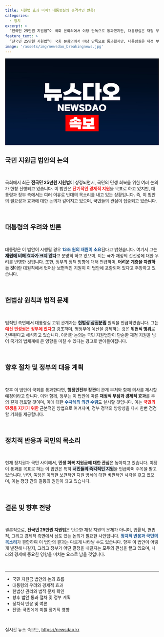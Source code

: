```yaml
---
title: 지원법 효과 미미? 대통령실의 충격적인 반응!
categories:
  - 정치
excerpt: >
  “전국민 25만원 지원법”이 국회 본회의에서 야당 단독으로 통과했지만, 대통령실은 재정 부담과 헌법 문제를 지적하며 반발. 과연 이 법안은 민생 회복의 해답이 될 수 있을까?
feature_text: >
  “전국민 25만원 지원법”이 국회 본회의에서 야당 단독으로 통과했지만, 대통령실은 재정 부담과 헌법 문제를 지적하며 반발. 과연 이 법안은 민생 회복의 해답이 될 수 있을까?
image: '/assets/img/newsdao_breakingnews.jpg'
---
```


<p><img src="/assets/img/newsdao_breakingnews.jpg" alt="koreaapp 속보" /></p>

<h2 data-ke-size="size26">국민 지원금 법안의 논의</h2>

<p data-ke-size="size16">&nbsp;</p>

<p>국회에서 최근 <b>전국민 25만원 지원법</b>이 상정되면서, 국민의 민생 회복을 위한 여러 논의가 한창 진행되고 있습니다. 이 법안은 <b><span style="color: #ee2323;">단기적인 경제적 지원</span></b>을 목표로 하고 있지만, 대통령과 정부 측에서는 여러 이유로 반대의 목소리를 내고 있는 상황입니다. 즉, 이 법안의 필요성과 효과에 대한 논의가 깊어지고 있으며, 국민들의 관심이 집중되고 있습니다.</p>

<p data-ke-size="size16">&nbsp;</p>

<h2 data-ke-size="size26">대통령의 우려와 반론</h2>

<p data-ke-size="size16">&nbsp;</p>

<p>대통령은 이 법안이 시행될 경우 <b><span style="color: #1a5490;">13조 원의 재원이 소요</span></b>된다고 밝혔습니다. 여기서 그는 <b><span style="background-color: #21538527;">재원에 비해 효과가 크지 않다</span></b>고 분명히 하고 있으며, 이는 국가 재정의 건전성에 대한 우려를 반영한 것입니다. 또한, 정부의 정책 방향에 대해 언급하며, <b>어려운 계층을 지원하는 것</b>이란 대원칙에서 벗어난 보편적인 지원이 이 법안에 포함되어 있다고 주장하고 있습니다.</p>

<p data-ke-size="size16">&nbsp;</p>

<h2 data-ke-size="size26">헌법상 원칙과 법적 문제</h2>

<p data-ke-size="size16">&nbsp;</p>

<p>법적인 측면에서 대통령실 고위 관계자는 <b><span style="background-color: #21538527;">헌법상 삼권분립</span></b> 원칙을 언급하였습니다. 그는 <b><span style="color: #ee2323;">예산 편성권은 정부에 있다</span></b>고 강조하며, 행정부에 예산을 강제하는 것은 <b>위헌적 행위</b>로 간주된다고 해석하고 있습니다. 이러한 논의는 국민 지원법안이 단순한 재정 지원을 넘어 국가의 법체계에 큰 영향을 미칠 수 있다는 경고로 받아들여집니다.</p>

<p data-ke-size="size16">&nbsp;</p>

<h2 data-ke-size="size26">향후 절차 및 정부의 대응 계획</h2>

<p data-ke-size="size16">&nbsp;</p>

<p>향후 이 법안이 국회를 통과한다면, <b>행정안전부 장관</b>이 관계 부처와 함께 의사를 제시할 예정이라고 합니다. 이와 함께, 정부는 이 법안에 따른 <b>재정적 부담과 경제적 효과</b>를 주의 깊게 검토할 것이며, 이에 대한 <b><span style="color: #1a5490;">수차례의 의견 수렴</span></b>도 실시할 것입니다. 이는 <b><span style="color: #ee2323;">국민의 민생을 지키기 위한</span></b> 근본적인 방법으로 여겨지며, 정부 정책의 방향성을 다시 한번 점검할 기회를 제공합니다.</p>

<p data-ke-size="size16">&nbsp;</p>

<h2 data-ke-size="size26">정치적 반응과 국민의 목소리</h2>

<p data-ke-size="size16">&nbsp;</p>

<p>현재 정치권과 국민 사이에서, <b>민생 회복 지원금에 대한 관심</b>은 높아지고 있습니다. 야당이 통과를 목표로 하는 이 법안은 특히 <b><span style="background-color: #21538527;">서민들의 즉각적인 지원</span></b>을 언급하며 주목을 받고 있습니다. 반면, 여당은 이러한 보편적인 지원 방식에 대한 비판적인 시각을 갖고 있으며, 이는 정당 간의 갈등의 원인이 되고 있습니다. </p>

<p data-ke-size="size16">&nbsp;</p>

<h2 data-ke-size="size26">결론 및 향후 전망</h2>

<p data-ke-size="size16">&nbsp;</p>

<p>결론적으로, <b>전국민 25만원 지원법</b>은 단순한 재정 지원의 문제가 아니며, 법률적, 헌법적, 그리고 경제적 측면에서 심도 있는 논의가 필요한 사안입니다. <b><span style="color: #1a5490;">정치적 반응과 국민의 목소리</span></b>가 결합하여 이 법안의 결과는 다르게 나타날 수도 있습니다. 향후 이 법안이 어떻게 발전해 나갈지, 그리고 정부가 어떤 결정을 내릴지는 모두의 관심을 끌고 있으며, 나라의 경제에 중요한 영향을 미치는 요소로 남을 것입니다. </p>

<p data-ke-size="size16">&nbsp;</p>

<hr style="height: 2px; border: none; color: #333; background-color: #333;">

<ul>
    <li>국민 지원금 법안의 논의 흐름</li>
    <li>대통령의 우려와 경제적 효과</li>
    <li>헌법상 권리와 법적 문제 확인</li>
    <li>향후 법안 통과 절차 및 정부 계획</li>
    <li>정치적 반응 및 여론</li>
    <li>전망: 국민에게 미칠 장기적 영향</li>
</ul>

<p data-ke-size="size16">&nbsp;</p>
실시간 뉴스 속보는, <a href="https://newsdao.kr" rel="dofollow">https://newsdao.kr</a>


